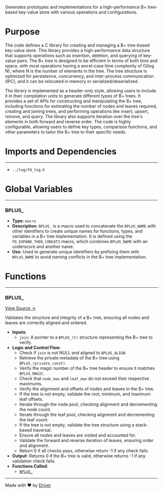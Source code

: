 <!--------------------------------------------------------------------------------->
<!-- IMPORTANT: This file is auto-generated by Driver (https://driver.ai). -------->
<!-- Manual edits may be overwritten on future commits. --------------------------->
<!--------------------------------------------------------------------------------->

Generates prototypes and implementations for a high-performance B+ tree-based key-value store with various operations and configurations.

# Purpose
The code defines a C library for creating and managing a B+ tree-based key-value store. This library provides a high-performance data structure that supports operations such as insertion, deletion, and querying of key-value pairs. The B+ tree is designed to be efficient in terms of both time and space, with most operations having a worst-case time complexity of O(log N), where N is the number of elements in the tree. The tree structure is optimized for persistence, concurrency, and inter-process communication (IPC), and it can be relocated in memory or serialized/deserialized.

The library is implemented as a header-only style, allowing users to include it in their compilation units to generate different types of B+ trees. It provides a set of APIs for constructing and manipulating the B+ tree, including functions for estimating the number of nodes and leaves required, creating and joining trees, and performing operations like insert, upsert, remove, and query. The library also supports iteration over the tree's elements in both forward and reverse order. The code is highly configurable, allowing users to define key types, comparison functions, and other parameters to tailor the B+ tree to their specific needs.
# Imports and Dependencies

---
- `../log/fd_log.h`


# Global Variables

---
### BPLUS\_
- **Type**: `macro`
- **Description**: `BPLUS_` is a macro used to concatenate the `BPLUS_NAME` with other identifiers to create unique names for functions, types, and variables in a B+ tree implementation. It is defined using the `FD_EXPAND_THEN_CONCAT3` macro, which combines `BPLUS_NAME` with an underscore and another name.
- **Use**: Used to generate unique identifiers by prefixing them with `BPLUS_NAME` to avoid naming conflicts in the B+ tree implementation.


# Functions

---
### BPLUS\_<!-- {{#callable:BPLUS_}} -->
[View Source →](<../../../../../src/util/tmpl/fd_bplus.c#L2007>)

Validates the structure and integrity of a B+ tree, ensuring all nodes and leaves are correctly aligned and ordered.
- **Inputs**:
    - ``join``: A pointer to a `BPLUS_(t)` structure representing the B+ tree to verify.
- **Logic and Control Flow**:
    - Check if `join` is not NULL and aligned to `BPLUS_ALIGN`.
    - Retrieve the private metadata of the B+ tree using `BPLUS_(private_const)`.
    - Verify the magic number of the B+ tree header to ensure it matches `BPLUS_MAGIC`.
    - Check that `node_max` and `leaf_max` do not exceed their respective maximums.
    - Verify the alignment and offsets of nodes and leaves in the B+ tree.
    - If the tree is not empty, validate the root, minimum, and maximum leaf offsets.
    - Iterate through the node pool, checking alignment and decrementing the node count.
    - Iterate through the leaf pool, checking alignment and decrementing the leaf count.
    - If the tree is not empty, validate the tree structure using a stack-based traversal.
    - Ensure all nodes and leaves are visited and accounted for.
    - Validate the forward and reverse iteration of leaves, ensuring order and alignment.
    - Return 0 if all checks pass, otherwise return -1 if any check fails.
- **Output**: Returns 0 if the B+ tree is valid, otherwise returns -1 if any validation check fails.
- **Functions Called**:
    - [`BPLUS_`](<#bplus_>)



---
Made with ❤️ by [Driver](https://www.driver.ai/)